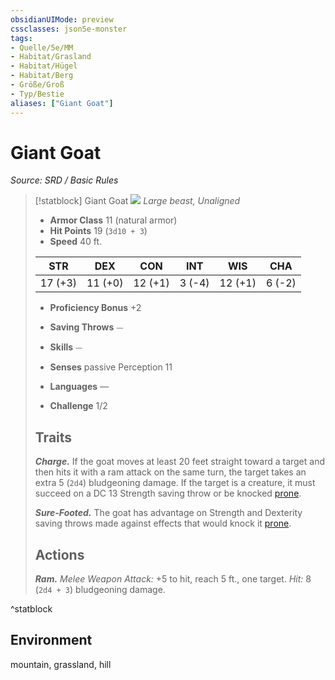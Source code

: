 ```yaml
---
obsidianUIMode: preview
cssclasses: json5e-monster
tags:
- Quelle/5e/MM
- Habitat/Grasland
- Habitat/Hügel
- Habitat/Berg
- Größe/Groß
- Typ/Bestie
aliases: ["Giant Goat"]
---
```

# Giant Goat
*Source: SRD / Basic Rules*  

> [!statblock] Giant Goat
> ![](compendium/bestiary/beast/token/giant-goat.png#token)
> *Large beast, Unaligned*
> 
> - **Armor Class** 11  (natural armor)
> - **Hit Points** 19 (`3d10 + 3`)
> - **Speed** 40 ft.
> 
> |STR|DEX|CON|INT|WIS|CHA|
> |:---:|:---:|:---:|:---:|:---:|:---:|
> |17 (+3)|11 (+0)|12 (+1)| 3 (-4)|12 (+1)| 6 (-2)|
> 
> - **Proficiency Bonus** +2
> - **Saving Throws** ⏤
> - **Skills** ⏤
> - **Senses** passive Perception 11
> 
> - **Languages** —
> - **Challenge** 1/2
> 
> ## Traits
> 
> ***Charge.*** If the goat moves at least 20 feet straight toward a target and then hits it with a ram attack on the same turn, the target takes an extra 5 (`2d4`) bludgeoning damage. If the target is a creature, it must succeed on a DC 13 Strength saving throw or be knocked [prone](rules/conditions.md#prone).
> 
> ***Sure-Footed.*** The goat has advantage on Strength and Dexterity saving throws made against effects that would knock it [prone](rules/conditions.md#prone).
> 
> ## Actions
> 
> ***Ram.*** *Melee Weapon Attack:* +5 to hit, reach 5 ft., one target. *Hit:* 8 (`2d4 + 3`) bludgeoning damage.
^statblock

## Environment

mountain, grassland, hill